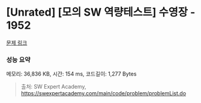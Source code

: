 # [Unrated] [모의 SW 역량테스트] 수영장 - 1952 

[문제 링크](https://swexpertacademy.com/main/code/problem/problemDetail.do?contestProbId=AV5PpFQaAQMDFAUq) 

### 성능 요약

메모리: 36,836 KB, 시간: 154 ms, 코드길이: 1,277 Bytes



> 출처: SW Expert Academy, https://swexpertacademy.com/main/code/problem/problemList.do